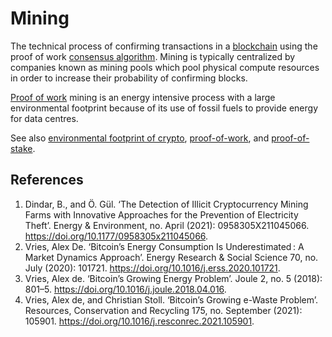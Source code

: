 # Mining
The technical process of confirming transactions in a [blockchain](blockchain.md) using the proof of work [consensus algorithm](consensus-algorithm.md). Mining is typically centralized by companies known as mining pools which pool physical compute resources in order to increase their probability of confirming blocks.

[Proof of work](proof-of-work.md) mining is an energy intensive process with a large environmental footprint because of its use of fossil fuels to provide energy for data centres.

See also [environmental footprint of crypto](is-environmental-footprint.md), [proof-of-work](proof-of-work.md), and [proof-of-stake](proof-of-stake.md).

## References
1. Dindar, B., and Ö. Gül. ‘The Detection of Illicit Cryptocurrency Mining Farms with Innovative Approaches for the Prevention of Electricity Theft’. Energy & Environment, no. April (2021): 0958305X211045066. https://doi.org/10.1177/0958305x211045066.
1. Vries, Alex De. ‘Bitcoin’s Energy Consumption Is Underestimated : A Market Dynamics Approach’. Energy Research & Social Science 70, no. July (2020): 101721. https://doi.org/10.1016/j.erss.2020.101721.
1. Vries, Alex de. ‘Bitcoin’s Growing Energy Problem’. Joule 2, no. 5 (2018): 801–5. https://doi.org/10.1016/j.joule.2018.04.016.
1. Vries, Alex de, and Christian Stoll. ‘Bitcoin’s Growing e-Waste Problem’. Resources, Conservation and Recycling 175, no. September (2021): 105901. https://doi.org/10.1016/j.resconrec.2021.105901.
